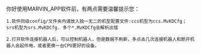 你好使用MARVIN_APP软件前，有两点需要温馨提示您：

    1.软件同级config/文件夹内请放入独一无二的机型配置文件:ccs机型为ccs.MvKDCfg； srs机型为srs.MvKDCfg. 多个*.MvKDCfg会解析出错

    2.打开软件连接机器人后，可以控制机器人，但是数据不刷新，多点击几次连接机器人和断开机器人会起作用，或者更换一台CPU更好的设备。


